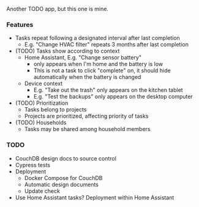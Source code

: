 Another TODO app, but this one is mine.

### Features

- Tasks repeat following a designated interval after last completion
    - E.g. "Change HVAC filter" repeats 3 months after last completion
- (TODO) Tasks show according to context
  - Home Assistant, E.g. "Change sensor battery" 
    - only appears when I'm home and the battery is low
    - This is not a task to click "complete" on, it should hide automatically when the battery is changed
  - Device context
    - E.g. "Take out the trash" only appears on the kitchen tablet
    - E.g. "Test the backups" only appears on the desktop computer
- (TODO) Prioritization
    - Tasks belong to projects
    - Projects are prioritized, affecting priority of tasks
- (TODO) Households
    - Tasks may be shared among household members

### TODO

- CouchDB design docs to source control
- Cypress tests
- Deployment
  - Docker Compose for CouchDB
  - Automatic design documents
  - Update check
- Use Home Assistant tasks? Deployment within Home Assistant
